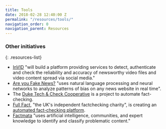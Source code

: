 ```yaml
---
title: Tools
date: 2018-02-28 12:40:00 Z
permalink: "/resources/tools/"
navigation_order: 0
navigation_parent: Resources
---
```


### Other initiatives

{: .resources-list}
- [InVID](http://www.invid-project.eu) "will build a platform providing services to detect, authenticate and check the reliability and accuracy of newsworthy video files and video content spread via social media."
- [Are you Fake News?](http://www.areyoufakenews.com) "uses natural language processing and neural networks to analyze patterns of bias on any news website in real time".
- The [Duke Tech & Check Cooperative](https://reporterslab.org/tech-and-check/) is a project to automate fact-checking.
- [Full Fact](https://fullfact.org/), "the UK's independent factchecking charity", is creating an [automated fact-checking platform](https://www.poynter.org/news/step-toward-automation-full-fact-has-built-live-fact-checking-prototype).
- [Factmata](http://factmata.com) "uses artificial intelligence, communities, and expert knowledge to identify and classify problematic content."
